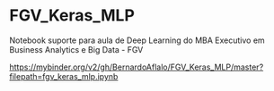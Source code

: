# FGV_Keras_MLP
Notebook suporte para aula de Deep Learning do MBA Executivo em Business Analytics e Big Data - FGV

https://mybinder.org/v2/gh/BernardoAflalo/FGV_Keras_MLP/master?filepath=fgv_keras_mlp.ipynb

